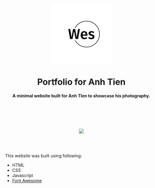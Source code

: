 
<h1 align="center">
  <br>
  <a href="https://wesker.netlify.app/"><img src="https://github.com/maneesha14w/wes-portfolio/blob/main/assets/logos/logo-black.png?raw=true" alt="Markdownify" width="200"></a>
  <br> <br>
  Portfolio for Anh Tien
  <br>
</h1>

<h4 align="center">A minimal website built for Anh TIen to showcase his photography.</h4>

  <br> <br>  <br> <br>

  <p align="center">
    <img src="https://github.com/maneesha14w/wes-portfolio/blob/main/assets/gif.gif?raw=true"/>
  </p>

  <br> <br> 
  
This website was built using following:

- HTML
- CSS
- Javascript
- [Font Awesome](https://fontawesome.com/icons)



